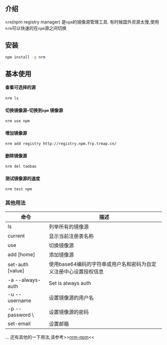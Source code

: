 ## 介绍

`nrm`(npm registry manager) 是`npm`的镜像源管理工具. 有时候国外资源太慢,使用`nrm`可以快速的在`npm`源之间切换

## 安装

```bash
npm install -g nrm
```

## 基本使用

#### 查看可选择的源

```bash
nrm ls
```

#### 切换镜像源–切换到`npm` 镜像源

```bash
nrm use npm
```

#### 增加镜像源

```bash
nrm add registry http://registry.npm.frp.trmap.cn/
```

#### 删除镜像源

```bash
nrm del taobao
```

#### 测试镜像源的速度

```bash
nrm test npm
```

### 其他用法

| 命令                        | 描述                                                         |
| --------------------------- | ------------------------------------------------------------ |
| ls                          | 列举所有的镜像源                                             |
| current                     | 显示当前注册表名称                                           |
| use <registry>              | 切换镜像源                                                   |
| add <registry> [home]       | 添加镜像源                                                   |
| set-auth <registry> [value] | 使用base64编码的字符串或用户名和密码为自定义注册中心设置授权信息 |
| -a --always-auth            | Set is always auth                                           |
| -u --username <username>    | 设置镜像源的用户名                                           |
| -p --password \             | 设置镜像源的密码                                             |
| set-email <value>           | 设置邮箱                                                     |

… 还有其他的一下用法,请参考>>[nrm-npm](https://www.npmjs.com/package/nrm)<<